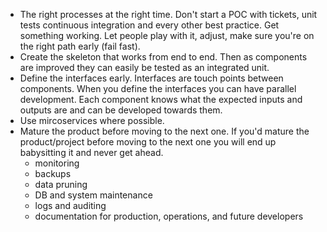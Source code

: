
- The right processes at the right time. Don't start a POC with tickets, unit tests continuous integration and every other best practice.  Get something working. Let people play with it, adjust, make sure you're on the right path early (fail fast).
- Create the skeleton that works from end to end. Then as components are improved they can easily be tested as an integrated unit.
- Define the interfaces early. Interfaces are touch points between components. When you define the interfaces you can have parallel development. Each component knows what the expected inputs and outputs are and can be developed towards them.
- Use mircoservices where possible.
- Mature the product before moving to the next one. If you'd mature the product/project before moving to the next one you will end up babysitting it and never get ahead. 
  - monitoring
  - backups
  - data pruning
  - DB and system maintenance
  - logs and auditing
  - documentation for production, operations, and future developers
